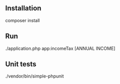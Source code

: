 Installation
------------
composer install

Run
------------
./application.php app:incomeTax [ANNUAL INCOME]

Unit tests
------------
./vendor/bin/simple-phpunit